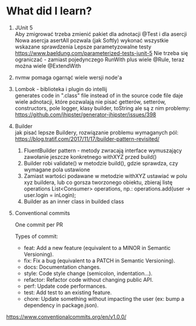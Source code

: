 # What did I learn?

1. JUnit 5  
  Aby zmigrować trzeba zmienić pakiet dla adnotacji @Test i dla asercji
  Nowa asercja asertAll pozwala (jak Softly) wykonać wszystkie wskazane sprawdzenia
  Lepsze parametyzowalne testy
  https://www.baeldung.com/parameterized-tests-junit-5
  Nie trzeba się ograniczać - zamiast pojedynczego RunWith plus wiele @Rule, teraz można wiele @ExtendWith  

2. nvmw pomaga ogarnąć wiele wersji node'a  

3. Lombok - biblioteka i plugin do intellij  
  generates code in ".class" file instead of in the source code file
  daje wiele adnotacji, które pozwalają nie pisać getterów, setterów, constructors, pole logger, klasy builder, toString
  ale są z nim problemy: https://github.com/jhipster/generator-jhipster/issues/398
  
4. Builder  
    jak pisać lepsze Buildery, rozwiązanie problemu wymaganych pól: https://blog.tratif.com/2017/11/17/builder-pattern-revisited/   
    1. FluentBuilder pattern - metody zwracają interface wymuszający zawołanie jeszcze konkretnego withXYZ przed build()
    1. Builder robi validate() w metodzie build(), gdzie sprawdza, czy wymagane pola ustawione
    1. Zamiast wartości podawane w metodzie withXYZ ustawiać w polu xyz buildera, lub co gorsza tworzonego obiektu, zbieraj listę operations List<Consumer<BudowanaKlasa>> operations, np.: operations.add(user -> user.login = inLogin);
    1. Builder as an inner class in builded class

5. Conventional commits
   
   One commit per PR  

   Types of commit:  

   - feat: Add a new feature (equivalent to a MINOR in Semantic Versioning).
   - fix: Fix a bug (equivalent to a PATCH in Semantic Versioning).
   - docs: Documentation changes.
   - style: Code style change (semicolon, indentation...).
   - refactor: Refactor code without changing public API.
   - perf: Update code performances.
   - test: Add test to an existing feature.
   - chore: Update something without impacting the user (ex: bump a dependency in package.json).

https://www.conventionalcommits.org/en/v1.0.0/
